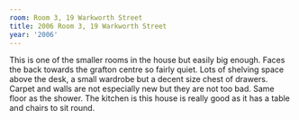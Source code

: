```yaml
---
room: Room 3, 19 Warkworth Street
title: 2006 Room 3, 19 Warkworth Street
year: '2006'
---
```


This is one of the smaller rooms in the house but easily big enough.  Faces the back towards the grafton centre so fairly quiet.  Lots of shelving space above the desk, a small wardrobe but a decent size chest of drawers.  Carpet and walls are not especially new but they are not too bad.  Same floor as the shower.  The kitchen is this house is really good as it has a table and chairs to sit round.
